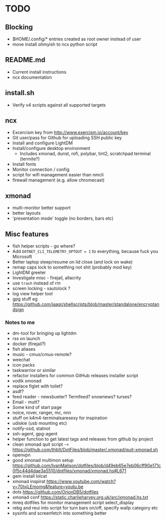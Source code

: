 # TODO

## Blocking

* $HOME/.config/* entries created as root owner instead of user
* move install ohmyish to ncx python script

## README.md

* Current install instructions
* ncx documentation

## install.sh

* Verify v4 scripts against all supported targets

## ncx

* Excercism key from http://www.exercism.io/account/key
* Git user/pass for Github for uploading SSH public key
* Install and configure LightDM
* Install/configure desktop environment
  * Includes xmonad, dunst, rofi, polybar, tint2, scratchpad terminal (termite?)
* Install fonts
* Monitor connection / config
* script for wifi management easier than nmcli
* firewall management (e.g. allow chromecast)

## xmonad

* multi-monitor better support
* better layouts
* 'presentation mode' toggle (no borders, bars etc)

## Misc features

* fish helper scripts - go where?
* Add `DOTNET_CLI_TELEMETRY_OPTOUT = 1` to everything, because fuck you Microsoft
* Better laptop sleep/resume on lid close (and lock on wake)
* remap caps lock to something not shit (probably mod key)
* LightDM greeter
* Investigate misc - firejail, allacrity
* use `trash` instead of rm
* screen locking - xautolock ?
* log view helper tool
* gpg stuff eg https://github.com/jaagr/shellscripts/blob/master/standalone/encryptandsign

### Notes to me
* dm-tool for bringing up lightdm
* rss on launch
* docker (firejail?)
* fish aliases
* music - cmus/cmus-remote?
* weechat
* icon packs
* taskwarrior or similar
* refactor installers for common GitHub releases installer script
* vodik xmonad
* replace figlet with toilet?
* asdf?
* feed reader - newsbueter? Termfeed? snownews? turses?
* Email - mutt?
* Some kind of start page
* noice, rover, ranger, mc, nnn
* stuff on k4m4-terminalsaresexy for inspiration
* udiskie (usb mounting etc)
* notify-osd, statnot
* ssh-agent, gpg-agent
* helper function to get latest tags and releases from github by project
* clean xmonad quit script -= https://github.com/thblt/DotFiles/blob/master/.xmonad/quit-xmonad.sh
* openvpn
* good xmonad multimon setup https://github.com/IvanMalison/dotfiles/blob/d49eb65e7eb06cff90e171c0f5c44d4dae3a5510/dotfiles/xmonad/xmonad.hs#L671
* gem install lolcat
* xmonad inspirat https://www.youtube.com/watch?v=70IxjLEmomg&feature=youtu.be
* dots https://github.com/OrionDB5/dotfiles
* xmonad conf https://static.charlieharvey.org.uk/src/xmonad.hs.txt
* mreq dotfiles for monitor management script select_display
* rebg and reui into script for turn bars on/off, specify wallp category etc
* sysinfo and screenfetch into something better
